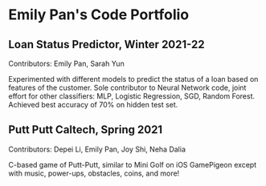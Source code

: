 # Emily Pan's Code Portfolio


## Loan Status Predictor, Winter 2021-22

Contributors: Emily Pan, Sarah Yun

Experimented with different models to predict the status of a loan based on features of the customer. Sole contributor to Neural Network code, joint effort for other classifiers: MLP, Logistic Regression, SGD, Random Forest. Achieved best accuracy of 70% on hidden test set. 


## Putt Putt Caltech, Spring 2021

Contributors: Depei Li, Emily Pan, Joy Shi, Neha Dalia

C-based game of Putt-Putt, similar to Mini Golf on iOS GamePigeon except with music, power-ups, obstacles, coins, and more!
